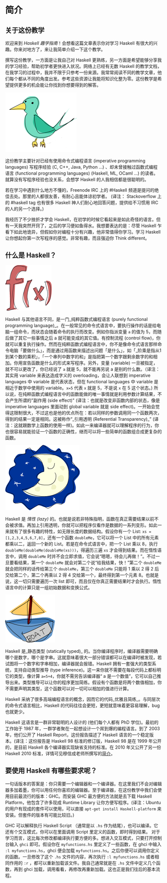 # 简介

## 关于这份教学

欢迎来到 _Haskell 趣学指南_！会想看这篇文章表示你对学习 Haskell 有很大的兴趣。你来对地方了，来让我简单介绍一下这个教学。

撰写这份教学，一方面是让我自己对 Haskell 更熟练，另一方面是希望能够分享我的学习经验，帮助初学者更快进入状况。网络上已经有无数 Haskell 的教学文档，在我学习的过程中，我并不限于只参考一份来源。我常常阅读不同的教学文章，他们每个都从不同的角度出发。参考这些资源让我能将知识化整为零。这份教学是希望提供更多的机会能让你找到你想要得到的解答。

![](./bird.png)

这份教学主要针对已经有使用命令式编程语言 \(imperative programming languages\) 写程序经验 \(C, C++, Java, Python …\) 、却未曾接触过函数式编程语言 \(functional programming languages\) \(Haskell, ML, OCaml …\) 的读者。就算没有写程序经验也没关系，会想学 Haskell 的人我相信都是很聪明的。

若在学习中遇到什么地方不懂的，Freenode IRC 上的 \#Haskell 频道是提问的绝佳去处。那里的人都很友善，有耐心且能体谅初学者。 \(译注： Stackoverflow 上的 \#haskell tag 也有很多 Haskell 神人们耐心地回答问题，提供给不习惯用 IRC 的人的另一个选择。\)

我经历了不少挫折才学会 Haskell，在初学的时候它看起来是如此奇怪的语言。但有一天我突然开窍了，之后的学习便如鱼得水。我想要表达的是：尽管 Haskell 乍看下如此地诡异，但假如你对编程十分有兴趣，他非常值得你学习。学习 Haskell 让你想起你第一次写程序的感觉。非常有趣，而且强迫你 Think different。

## 什么是 Haskell？

![](./fx.png)

Haskell 与其他语言不同，是一门_纯粹函数式编程语言 \(purely functional programming language\)_。在一般常见的命令式语言中，要执行操作的话是给电脑一组命令，而状态会随着命令的执行而改变。例如你指派变量 `a` 的值为 5，而随后做了其它一些事情之后 a 就可能变成的其它值。有控制流程 \(control flow\)，你就可以重复执行操作。然而在纯粹函数式编程语言中，你不是像命令式语言那样命令电脑「要做什么」，而是通过用函数来描述出问题「是什么」，如「_阶乘是指从1到某个数的乘积」，「一个串列中数字的和」是指把第一个数字跟剩余数字的和相加。你用宣告函数是什么的形式来写程序。另外，变量 \(variable\) 一旦被指定，就不可以更改了，你已经说了 `a` 就是 5，就不能再另说 a 是别的什么数。（译注：其实用 variable 来表达造成字义的 overloading，会让人联想到 imperative languages 中 variable 是代表状态，但在 functional languages 中 variable 是相近于数学中使用的 variable。`x=5` 代表 `x` 就是 5，不是说 `x` 在 5 这个状态。\) 所以说，在纯粹函数式编程语言中的函数能做的唯一事情就是利用参数计算结果，不会产生所谓的"副作用 \(side effect\)" \(译注：也就是改变非函数内部的状态，像是 imperative languages 里面动到 global variable 就是 side effect\)。一开始会觉得这限制很大，不过这也是他的优点所在：若以同样的参数调用同一个函数两次，得到的结果一定是相同。这被称作“_引用透明 \(Referential Transparency\)\_” \(译注：这就跟数学上函数的使用一样\)。如此一来编译器就可以理解程序的行为，你也很容易就能验证一个函数的正确性，继而可以将一些简单的函数组合成更复杂的函数。

![](./lazy.png)

Haskell 是 _惰性 \(lazy\)_ 的。也就是说若非特殊指明，函数在真正需要结果以前不会被求值。再加上引用透明，你就可以把程序仅看作是数据的一系列变形。如此一来就有了很多有趣的特性，如无限长度的数据结构。假设你有一个 List: `xs = [1,2,3,4,5,6,7,8]`，还有一个函数 `doubleMe`，它可以将一个 List 中的所有元素都乘以二，返回一个新的 List。若是在命令式语言中，把一个 List 乘以 8，执行 `doubleMe(doubleMe(doubleMe(xs)))`，得遍历三遍 `xs` 才会得到结果。而在惰性语言中，调用 `doubleMe` 时并不会立即求值，它会说“嗯嗯，待会儿再做！”。不过一旦要看结果，第一个 `doubleMe` 就会对第二个说“给我结果，快！”第二个 `doubleMe` 就会把同样的话传给第三个 `doubleMe`，第三个 `doubleMe` 只能将 1 乘以 2 得 2 后交给第二个，第二个再乘以 2 得 4 交给第一个，最终得到第一个元素 8。也就是说，这一切只需要遍历一次 list 即可，而且仅在你真正需要结果时才会执行。惰性语言中的计算只是一组初始数据和变换公式。

![](./boat.png)

Haskell 是_静态类型 \(statically typed\)_ 的。当你编译程序时，编译器需要明确哪个是数字，哪个是字串。这就意味着很大一部分错误都可以在编译时被发现，若试图将一个数字和字串相加，编译器就会报错。Haskell 拥有一套强大的类型系统，支持自动类型推导 \(type inference\)。这一来你就不需要在每段代码上都标明它的类型，像计算 `a=5+4`，你就不需另告诉编译器“ a 是一个数值”，它可以自己推导出来。类型推导可以让你的程序更加简练。假设有个函数是将两个数值相加，你不需要声明其类型，这个函数可以对一切可以相加的值进行计算。

Haskell 采纳了很多高端编程语言的概念，因而它的代码_优雅且简练_。与同层次的命令式语言相比，Haskell 的代码往往会更短，更短就意味着更容易理解，bug 也就更少。

Haskell 这语言是一群非常聪明的人设计的 \(他们每个人都有 PhD 学位\)。最初的工作始于 1987 年，一群学者聚在一起想设计一个屌到爆的编程语言。到了 2003 年，他们公开了 Haskell Report，这份报告描述了 Haskell 语言的一个稳定版本。\(译注：这份报告是 Haskell 98 标准的修订版，Haskell 98 是在 1999 年公开的，是目前 Haskell 各个编译器实现缺省支持的标准。在 2010 年又公开了另一份 Haskell 2010 标准，详情可见穆信成老师所撰写的[简介](http://www.iis.sinica.edu.tw/~scm/ncs/2010/07/haskell-2010-report/)。

## 要使用 Haskell 有哪些要求呢？

一句话版本的答案是：你只需要一个编辑器和一个编译器。在这里我们不会对编辑器多加着墨，你可以用任何你喜欢的编辑器。至于编译器，在这份教学中我们会使用目前最流行的版本：GHC。而安装 GHC 最方便的方法就是去下载 Haskell Platform，他包含了许多现成 Runtime Library 让你方便写程序。\(译注：Ubuntu 的用户有现成的套件可以使用，可以直接 `apt-get install Haskell-platform` 来安装。但套件的版本有可能比较旧。\)

GHC 可以解释执行 Haskell Script （通常是以 `.hs` 作为结尾），也可以编译。它还有个交互模式，你可以在里面调用 Script 里定义的函数，即时得到结果。 对于学习而言，这比每次修改都编译执行要方便的多。想进入交互模式，只要打开控制台输入 `ghci` 即可。假设你在 `myfunctions.hs` 里定义了一些函数，在 ghci 中输入 `:l myfunctions.hs`，ghci 便会加载 `myfunctions.hs`。之后你便可以调用你定义的函数。一旦修改了这个 `.hs` 文件的内容，再次执行 `:l myfunctions.hs` 或者相同作用的 `:r` ，都可以重新加载该文件。我自己通常就是在 `.hs` 文件中定义几个函数，再到 ghci 加载，调用看看，再修改再重新加载。这也正是我们往后的基本流程。

